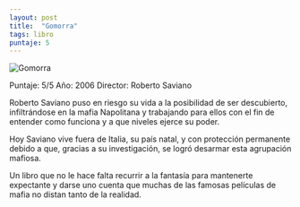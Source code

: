 ```yaml
---
layout: post
title:  "Gomorra"
tags: libro
puntaje: 5
---
```


![Gomorra](https://www.pasajeslibros.com/static/img/portadas/_visd_0001JPG09TS8.jpg)

Puntaje: 5/5 
Año: 2006
Director: Roberto Saviano

Roberto Saviano puso en riesgo su vida a la posibilidad de ser descubierto, infiltrándose en la mafia Napolitana y trabajando para ellos con el fin de entender como funciona y a que niveles ejerce su poder. 

Hoy Saviano vive fuera de Italia, su país natal, y con protección permanente debido a que, gracias a su investigación, se logró desarmar esta agrupación mafiosa.

Un libro que no le hace falta recurrir a la fantasía para mantenerte expectante y darse uno cuenta que muchas de las famosas películas de mafia no distan tanto de la realidad.




